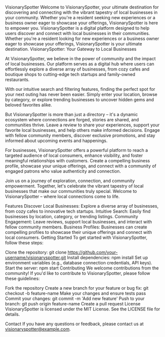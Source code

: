 VisionarySpotter
Welcome to VisionarySpotter, your ultimate destination for discovering and connecting with the vibrant tapestry of local businesses in your community. Whether you're a resident seeking new experiences or a business owner eager to showcase your offerings, VisionarySpotter is here to empower you.
VisionarySpotter is a digital platform designed to help users discover and connect with local businesses in their communities. Whether you're a resident looking for new experiences or a business owner eager to showcase your offerings, VisionarySpotter is your ultimate destination.
VisionarySpotter: Your Gateway to Local Businesses

At VisionarySpotter, we believe in the power of community and the impact of local businesses. Our platform serves as a digital hub where users can effortlessly explore a diverse array of businesses, from cozy cafes and boutique shops to cutting-edge tech startups and family-owned restaurants.

With our intuitive search and filtering features, finding the perfect spot for your next outing has never been easier. Simply enter your location, browse by category, or explore trending businesses to uncover hidden gems and beloved favorites alike.

But VisionarySpotter is more than just a directory – it's a dynamic ecosystem where connections are forged, stories are shared, and communities thrive. Leave a review to share your experiences, support your favorite local businesses, and help others make informed decisions. Engage with fellow community members, discover exclusive promotions, and stay informed about upcoming events and happenings.

For businesses, VisionarySpotter offers a powerful platform to reach a targeted audience of local consumers, enhance visibility, and foster meaningful relationships with customers. Create a compelling business profile, showcase your unique offerings, and connect with a community of engaged patrons who value authenticity and connection.

Join us on a journey of exploration, connection, and community empowerment. Together, let's celebrate the vibrant tapestry of local businesses that make our communities truly special. Welcome to VisionarySpotter – where local connections come to life.

Features
Discover Local Businesses: Explore a diverse array of businesses, from cozy cafes to innovative tech startups.
Intuitive Search: Easily find businesses by location, category, or trending listings.
Community Engagement: Leave reviews, support local businesses, and interact with fellow community members.
Business Profiles: Businesses can create compelling profiles to showcase their unique offerings and connect with local consumers.
Getting Started
To get started with VisionarySpotter, follow these steps:

Clone the repository: git clone https://github.com/your-username/visionaryspotter.git
Install dependencies: npm install
Set up environment variables (e.g., database connection credentials, API keys).
Start the server: npm start
Contributing
We welcome contributions from the community! If you'd like to contribute to VisionarySpotter, please follow these guidelines:

Fork the repository
Create a new branch for your feature or bug fix: git checkout -b feature-name
Make your changes and ensure tests pass
Commit your changes: git commit -m 'Add new feature'
Push to your branch: git push origin feature-name
Create a pull request
License
VisionarySpotter is licensed under the MIT License. See the LICENSE file for details.

Contact
If you have any questions or feedback, please contact us at visionaryspotter@example.com.